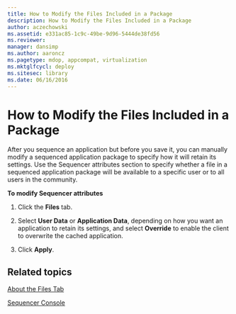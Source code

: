 ```yaml
---
title: How to Modify the Files Included in a Package
description: How to Modify the Files Included in a Package
author: aczechowski
ms.assetid: e331ac85-1c9c-49be-9d96-5444de38fd56
ms.reviewer: 
manager: dansimp
ms.author: aaroncz
ms.pagetype: mdop, appcompat, virtualization
ms.mktglfcycl: deploy
ms.sitesec: library
ms.date: 06/16/2016
---
```



# How to Modify the Files Included in a Package


After you sequence an application but before you save it, you can manually modify a sequenced application package to specify how it will retain its settings. Use the Sequencer attributes section to specify whether a file in a sequenced application package will be available to a specific user or to all users in the community.

**To modify Sequencer attributes**

1.  Click the **Files** tab.

2.  Select **User Data** or **Application Data**, depending on how you want an application to retain its settings, and select **Override** to enable the client to overwrite the cached application.

3.  Click **Apply**.

## Related topics


[About the Files Tab](about-the-files-tab.md)

[Sequencer Console](sequencer-console.md)

 

 





